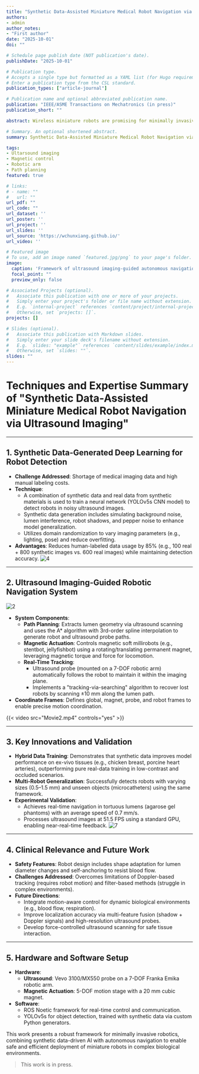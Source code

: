 ```yaml
---
title: "Synthetic Data-Assisted Miniature Medical Robot Navigation via Ultrasound Imaging"
authors:
- admin
author_notes:
- "First author"
date: "2025-10-01"
doi: ""

# Schedule page publish date (NOT publication's date).
publishDate: "2025-10-01"

# Publication type.
# Accepts a single type but formatted as a YAML list (for Hugo requirements).
# Enter a publication type from the CSL standard.
publication_types: ["article-journal"]

# Publication name and optional abbreviated publication name.
publication: "IEEE/ASME Transactions on Mechatronics (in press)"
publication_short: ""

abstract: Wireless miniature robots are promising for minimally invasive biomedical applications. Effective tracking and navigation are essential for their safe deployment, but challenges persist in medical imaging and robot control, especially in localizing the robot in complex imaging scenes. Deep learning, though powerful for object identification, requires large supervised datasets, limiting its clinical applications due to the difficulty and cost of acquiring realistic data. Furthermore, miniature robotsfrequently exit the field of view of imaging systems, hindering continuous observation. Here, we present a framework for real-time magnetic navigation of wireless miniature robots using ultrasound imaging, leveraging synthetic data generation for deep learning-based detection. First, artificially generated synthetic data is combined with real data from synthetic materials to train a neural network capable of detecting versatile robots in real tissues. Then, a robotic system is developed to automatically track the robot with an ultrasound probe during magnetic actuation in tortuous lumens. With 85% less human-labeled data within synthetic materials, our approach effectively detects versatile robots in ex-vivo tissues, reducing data scarcity, imbalance, and manual labeling burdens. Demonstrations of automatic robot navigation through tortuous lumens in complex ultrasound scenes validate its effectiveness, enhancing the safe applicability of miniature medical robots in complex environments.

# Summary. An optional shortened abstract.
summary: Synthetic Data-Assisted Miniature Medical Robot Navigation via Ultrasound Imaging

tags:
- Ultarsound imaging
- Magnetic control
- Robotic arm
- Path planning
featured: true

# links:
# - name: ""
#   url: ""
url_pdf: ""
url_code: ""
url_dataset: ''
url_poster: ''
url_project: ''
url_slides: ''
url_source: 'https://wchunxiang.github.io/'
url_video: ''

# Featured image
# To use, add an image named `featured.jpg/png` to your page's folder. 
image:
  caption: 'Framework of ultrasound imaging-guided autonomous navigation of wireless millirobots '
  focal_point: ""
  preview_only: false

# Associated Projects (optional).
#   Associate this publication with one or more of your projects.
#   Simply enter your project's folder or file name without extension.
#   E.g. `internal-project` references `content/project/internal-project/index.md`.
#   Otherwise, set `projects: []`.
projects: []

# Slides (optional).
#   Associate this publication with Markdown slides.
#   Simply enter your slide deck's filename without extension.
#   E.g. `slides: "example"` references `content/slides/example/index.md`.
#   Otherwise, set `slides: ""`.
slides: ""
---
```


# Techniques and Expertise Summary of "Synthetic Data-Assisted Miniature Medical Robot Navigation via Ultrasound Imaging"

---

## 1. **Synthetic Data-Generated Deep Learning for Robot Detection**
- **Challenge Addressed**: Shortage of medical imaging data and high manual labeling costs.
- **Technique**:
  - A combination of synthetic data and real data from synthetic materials is used to train a neural network (YOLOv5s CNN model) to detect robots in noisy ultrasound images.
  - Synthetic data generation includes simulating background noise, lumen interference, robot shadows, and pepper noise to enhance model generalization.
  - Utilizes domain randomization to vary imaging parameters (e.g., lighting, pose) and reduce overfitting.
- **Advantages**: Reduces human-labeled data usage by 85% (e.g., 100 real + 800 synthetic images vs. 600 real images) while maintaining detection accuracy.
![4](4.JPG)
---

## 2. **Ultrasound Imaging-Guided Robotic Navigation System**

![2](2.JPG)

- **System Components**:
  - **Path Planning**: Extracts lumen geometry via ultrasound scanning and uses the A* algorithm with 3rd-order spline interpolation to generate robot and ultrasound probe paths.
  - **Magnetic Actuation**: Controls magnetic soft millirobots (e.g., stentbot, jellyfishbot) using a rotating/translating permanent magnet, leveraging magnetic torque and force for locomotion.
  - **Real-Time Tracking**:
    - Ultrasound probe (mounted on a 7-DOF robotic arm) automatically follows the robot to maintain it within the imaging plane.
    - Implements a "tracking-via-searching" algorithm to recover lost robots by scanning ±10 mm along the lumen path.
- **Coordinate Frames**: Defines global, magnet, probe, and robot frames to enable precise motion coordination.

{{< video src="Movie2.mp4" controls="yes" >}}

---

## 3. **Key Innovations and Validation**
- **Hybrid Data Training**: Demonstrates that synthetic data improves model performance on ex-vivo tissues (e.g., chicken breast, porcine heart arteries), outperforming pure real-data training in low-contrast and occluded scenarios.
- **Multi-Robot Generalization**: Successfully detects robots with varying sizes (0.5–1.5 mm) and unseen objects (microcatheters) using the same framework.
- **Experimental Validation**:
  - Achieves real-time navigation in tortuous lumens (agarose gel phantoms) with an average speed of 0.7 mm/s.
  - Processes ultrasound images at 51.5 FPS using a standard GPU, enabling near-real-time feedback.
![7](7.JPG)
---

## 4. **Clinical Relevance and Future Work**
- **Safety Features**: Robot design includes shape adaptation for lumen diameter changes and self-anchoring to resist blood flow.
- **Challenges Addressed**: Overcomes limitations of Doppler-based tracking (requires robot motion) and filter-based methods (struggle in complex environments).
- **Future Directions**:
  - Integrate motion-aware control for dynamic biological environments (e.g., blood flow, respiration).
  - Improve localization accuracy via multi-feature fusion (shadow + Doppler signals) and high-resolution ultrasound probes.
  - Develop force-controlled ultrasound scanning for safe tissue interaction.

---

## 5. **Hardware and Software Setup**
- **Hardware**:
  - **Ultrasound**: Vevo 3100/MX550 probe on a 7-DOF Franka Emika robotic arm.
  - **Magnetic Actuation**: 5-DOF motion stage with a 20 mm cubic magnet.
- **Software**:
  - ROS Noetic framework for real-time control and communication.
  - YOLOv5s for object detection, trained with synthetic data via custom Python generators.

This work presents a robust framework for minimally invasive robotics, combining synthetic data-driven AI with autonomous navigation to enable safe and efficient deployment of miniature robots in complex biological environments.
 > This work is in press.